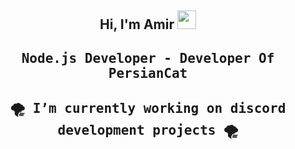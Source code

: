<div align="center">
<h2>Hi, I'm Amir
<img src="assets/Hand.gif" height="30px">
  <div align="center">
    <h4 align="center"><samp> Node.js Developer - Developer Of PersianCat</samp></h4>
    <h4 align="center"><samp> 🌪️ I’m currently working on discord development projects 🌪️</samp></h4>
